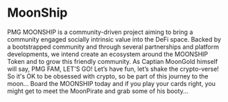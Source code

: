 # MoonShip
PMG MOONSHIP is a community-driven project aiming to bring a community engaged socially intrinsic value into the DeFi space. Backed by a bootstrapped community and through several partnerships and platform developments, we intend create an ecosystem around the MOONSHIP Token and to grow this friendly community. As Captian MoonGold himself will say, PMG FAM, LET'S GO! Let’s have fun, let’s shake the crypto-verse! So it's OK to be obsessed with crypto, so be part of this journey to the moon… Board the MOONSHIP today and if you play your cards right, you might get to meet the MoonPirate and grab some of his booty...
